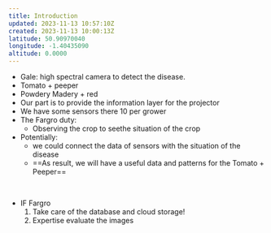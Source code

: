```yaml
---
title: Introduction
updated: 2023-11-13 10:57:10Z
created: 2023-11-13 10:00:13Z
latitude: 50.90970040
longitude: -1.40435090
altitude: 0.0000
---
```


- Gale: high spectral camera to detect the disease. 
- Tomato + peeper 
- Powdery Madery + red 
- Our part is to provide the information layer for the projector
- We have some sensors there 10 per grower
- The Fargro duty:
    - Observing the crop to seethe situation of the crop
- Potentially:
    - we could connect the data of sensors with the situation of the disease 
    - ==As result, we will have a useful data and patterns for the Tomato + Peeper== 

&nbsp;

- IF Fargro
    1.  Take care of the database and cloud storage!
    2.  Expertise evaluate the images
